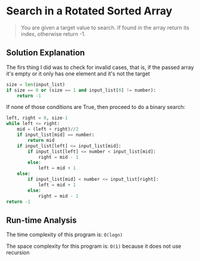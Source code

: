 # Search in a Rotated Sorted Array

> You are given a target value to search. If found in the array return its index, otherwise return -1.

## Solution Explanation

The firs thing I did was to check for invalid cases, that is, if the passed array it's empty or it only has one element and it's not the target

```python
size = len(input_list)
if size == 0 or (size == 1 and input_list[0] != number):
    return -1
```

If none of those conditions are True, then proceed to do a binary search:

```python
left, right = 0, size-1
while left <= right:
    mid = (left + right)//2
    if input_list[mid] == number:
        return mid
    if input_list[left] <= input_list[mid]:
        if input_list[left] <= number < input_list[mid]:
            right = mid - 1
        else:
            left = mid + 1
    else:
        if input_list[mid] < number <= input_list[right]:
            left = mid + 1
        else:
            right = mid - 1
return -1
```

## Run-time Analysis

The time complexity of this program is: `O(logn)`

The space complexity for this program is: `O(1)` because it does not use recursion
